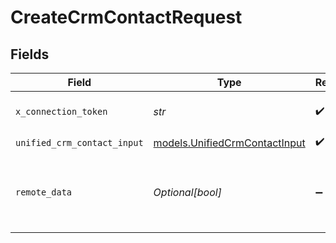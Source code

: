 # CreateCrmContactRequest


## Fields

| Field                                                                | Type                                                                 | Required                                                             | Description                                                          | Example                                                              |
| -------------------------------------------------------------------- | -------------------------------------------------------------------- | -------------------------------------------------------------------- | -------------------------------------------------------------------- | -------------------------------------------------------------------- |
| `x_connection_token`                                                 | *str*                                                                | :heavy_check_mark:                                                   | The connection token                                                 |                                                                      |
| `unified_crm_contact_input`                                          | [models.UnifiedCrmContactInput](../models/unifiedcrmcontactinput.md) | :heavy_check_mark:                                                   | N/A                                                                  |                                                                      |
| `remote_data`                                                        | *Optional[bool]*                                                     | :heavy_minus_sign:                                                   | Set to true to include data from the original CRM software.          | false                                                                |